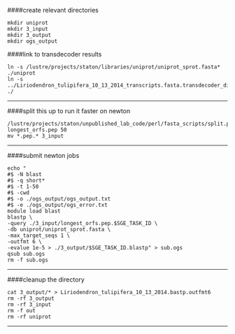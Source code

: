 ####create relevant directories
```
mkdir uniprot
mkdir 3_input
mkdir 3_output
mkdir ogs_output
```
####link to transdecoder results
```
ln -s /lustre/projects/staton/libraries/uniprot/uniprot_sprot.fasta* ./uniprot
ln -s ../Liriodendron_tulipifera_10_13_2014_transcripts.fasta.transdecoder_dir/longest_orfs.pep ./
```
---
####split this up to run it faster on newton
```
/lustre/projects/staton/unpublished_lab_code/perl/fasta_scripts/split.pl longest_orfs.pep 50
mv *.pep.* 3_input
```
---
####submit newton jobs
```
echo "
#$ -N blast
#$ -q short*
#$ -t 1-50
#$ -cwd
#$ -o ./ogs_output/ogs_output.txt
#$ -e ./ogs_output/ogs_error.txt
module load blast
blastp \
-query ./3_input/longest_orfs.pep.$SGE_TASK_ID \
-db uniprot/uniprot_sprot.fasta \
-max_target_seqs 1 \
-outfmt 6 \
-evalue 1e-5 > ./3_output/$SGE_TASK_ID.blastp" > sub.ogs
qsub sub.ogs
rm -f sub.ogs
```
---
####cleanup the directory
```
cat 3_output/* > Liriodendron_tulipifera_10_13_2014.bastp.outfmt6
rm -rf 3_output
rm -rf 3_input
rm -f out
rm -rf uniprot
```
---
